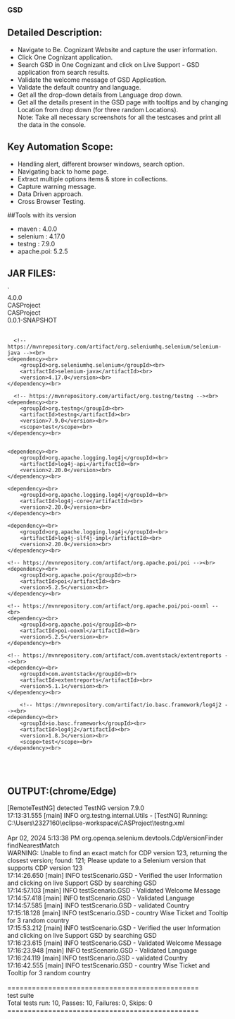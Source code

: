 ### GSD

## Detailed Description:
- Navigate to Be. Cognizant Website and capture the user information.<br>
- Click One Cognizant application.<br>
- Search GSD in One Cognizant and click on Live Support - GSD application from search results.<br>
- Validate the welcome message of GSD Application.<br>
- Validate the default country and language.<br>
- Get all the drop-down details from Language drop down.<br>
- Get all the details present in the GSD page with tooltips and by changing Location from drop down (for three random Locations).<br>
  Note: Take all necessary screenshots for all the testcases and print all the data in the console.<br>
  
  
## Key Automation Scope:
- Handling alert, different browser windows, search option.<br>
- Navigating back to home page.<br>
- Extract multiple options items & store in collections.<br>
- Capture warning message.<br>
- Data Driven approach.<br>
- Cross Browser Testing.<br>
 
##Tools with its version
- maven		:		4.0.0
- selenium	:		4.17.0
- testng	: 		7.9.0
- apache.poi:		5.2.5	

## JAR FILES:

`<project xmlns="http://maven.apache.org/POM/4.0.0" xmlns:xsi="http://www.w3.org/2001/XMLSchema-instance" xsi:schemaLocation="http://maven.apache.org/POM/4.0.0 https://maven.apache.org/xsd/maven-4.0.0.xsd"><br>
  <modelVersion>4.0.0</modelVersion><br>
  <groupId>CASProject</groupId><br>
  <artifactId>CASProject</artifactId><br>
  <version>0.0.1-SNAPSHOT</version><br>
  <dependencies><br>
  
	  <!-- https://mvnrepository.com/artifact/org.seleniumhq.selenium/selenium-java --><br>
	<dependency><br>
	    <groupId>org.seleniumhq.selenium</groupId><br>
	    <artifactId>selenium-java</artifactId><br>
	    <version>4.17.0</version><br>
	</dependency><br>
  
	  <!-- https://mvnrepository.com/artifact/org.testng/testng --><br>
	<dependency><br>
	    <groupId>org.testng</groupId><br>
	    <artifactId>testng</artifactId><br>
	    <version>7.9.0</version><br>
	    <scope>test</scope><br>
	</dependency><br>
	
	
	<dependency><br>
	    <groupId>org.apache.logging.log4j</groupId><br>
	    <artifactId>log4j-api</artifactId><br>
	    <version>2.20.0</version><br>
	</dependency><br>
	
	<dependency><br>
	    <groupId>org.apache.logging.log4j</groupId><br>
	    <artifactId>log4j-core</artifactId><br>
	    <version>2.20.0</version><br>
	</dependency><br>
	
	<dependency><br>
	    <groupId>org.apache.logging.log4j</groupId><br>
	    <artifactId>log4j-slf4j-impl</artifactId><br>
	    <version>2.20.0</version><br>
	</dependency><br>
	
	<!-- https://mvnrepository.com/artifact/org.apache.poi/poi --><br>
	<dependency><br>
	    <groupId>org.apache.poi</groupId><br>
	    <artifactId>poi</artifactId><br>
	    <version>5.2.5</version><br>
	</dependency><br>
	
	<!-- https://mvnrepository.com/artifact/org.apache.poi/poi-ooxml --<br>
	<dependency><br>
	    <groupId>org.apache.poi</groupId><br>
	    <artifactId>poi-ooxml</artifactId><br>
	    <version>5.2.5</version><br>
	</dependency><br>

	<!-- https://mvnrepository.com/artifact/com.aventstack/extentreports --><br>
	<dependency><br>
		<groupId>com.aventstack</groupId><br>
		<artifactId>extentreports</artifactId><br>
		<version>5.1.1</version><br>
	</dependency><br>
	
		<!-- https://mvnrepository.com/artifact/io.basc.framework/log4j2 --><br>
	<dependency><br>
	    <groupId>io.basc.framework</groupId><br>
	    <artifactId>log4j2</artifactId><br>
	    <version>1.8.3</version><br>
	    <scope>test</scope><br>
	</dependency><br>


  </dependencies><br>
</project><br>

 
## OUTPUT:(chrome/Edge)

[RemoteTestNG] detected TestNG version 7.9.0<br>
17:13:31.555 [main] INFO  org.testng.internal.Utils - [TestNG] Running:<br>
  C:\Users\2327160\eclipse-workspace\CASProject\testng.xml<br>
<br>
Apr 02, 2024 5:13:38 PM org.openqa.selenium.devtools.CdpVersionFinder findNearestMatch<br>
WARNING: Unable to find an exact match for CDP version 123, returning the closest version; found: 121; Please update to a Selenium version that supports CDP version 123<br>
17:14:26.650 [main] INFO  testScenario.GSD - Verified the user Information and clicking on live Support GSD by searching GSD<br>
17:14:57.103 [main] INFO  testScenario.GSD - Validated Welcome Message<br>
17:14:57.418 [main] INFO  testScenario.GSD - Validated Language<br>
17:14:57.585 [main] INFO  testScenario.GSD - validated Country<br>
17:15:18.128 [main] INFO  testScenario.GSD - country Wise Ticket and Tooltip for 3 random country<br>
17:15:53.212 [main] INFO  testScenario.GSD - Verified the user Information and clicking on live Support GSD by searching GSD<br>
17:16:23.615 [main] INFO  testScenario.GSD - Validated Welcome Message<br>
17:16:23.948 [main] INFO  testScenario.GSD - Validated Language<br>
17:16:24.119 [main] INFO  testScenario.GSD - validated Country<br>
17:16:42.555 [main] INFO  testScenario.GSD - country Wise Ticket and Tooltip for 3 random country<br>
<br>
===============================================<br>
test suite<br>
Total tests run: 10, Passes: 10, Failures: 0, Skips: 0<br>
===============================================<br>

